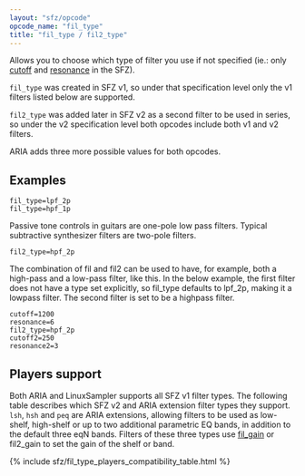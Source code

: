 ```yaml
---
layout: "sfz/opcode"
opcode_name: "fil_type"
title: "fil_type / fil2_type"
---
```

Allows you to choose which type of filter you use if not specified
(ie.: only [cutoff](cutoff) and [resonance](resonance) in the SFZ).

`fil_type` was created in SFZ v1, so under that specification level only the
v1 filters listed below are supported.

`fil2_type` was added later in SFZ v2 as a second filter to be used in series,
so under the v2 specification level both opcodes include both v1 and v2 filters.

ARIA adds three more possible values for both opcodes.

## Examples

```
fil_type=lpf_2p
fil_type=hpf_1p
```

Passive tone controls in guitars are one-pole low pass filters.
Typical subtractive synthesizer filters are two-pole filters.

```
fil2_type=hpf_2p
```

The combination of fil and fil2 can be used to have, for
example, both a high-pass and a low-pass filter, like this.
In the below example, the first filter does not have a type
set explicitly, so fil_type defaults to lpf_2p, making it
a lowpass filter. The second filter is set to be a highpass filter.

```
cutoff=1200
resonance=6
fil2_type=hpf_2p
cutoff2=250
resonance2=3
```

## Players support

Both ARIA and LinuxSampler supports all SFZ v1 filter types.
The following table describes which SFZ v2 and ARIA extension filter types they support.
`lsh`, `hsh` and `peq` are ARIA extensions, allowing filters to be used as low-shelf,
high-shelf or up to two additional parametric EQ bands,
in addition to the default three eqN bands.
Filters of these three types use [fil_gain](fil_gain) or fil2_gain
to set the gain of the shelf or band.

{% include sfz/fil_type_players_compatibility_table.html %}
